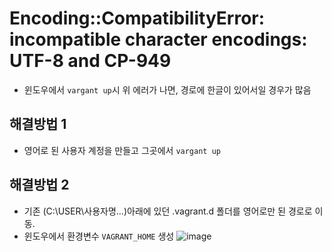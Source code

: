 # Encoding::CompatibilityError: incompatible character encodings: UTF-8 and CP-949
- 윈도우에서 ```vargant up```시 위 에러가 나면, 경로에 한글이 있어서일 경우가 많음
## 해결방법 1
- 영어로 된 사용자 계정을 만들고 그곳에서 ```vargant up```
## 해결방법 2
- 기존 (C:\USER\사용자명\...)아래에 있던 .vagrant.d 폴더를 영어로만 된 경로로 이동.
- 윈도우에서 환경변수 ```VAGRANT_HOME``` 생성
![image](https://user-images.githubusercontent.com/84515872/150996658-3b326bab-4e57-4d36-b362-9798297cf817.png)

